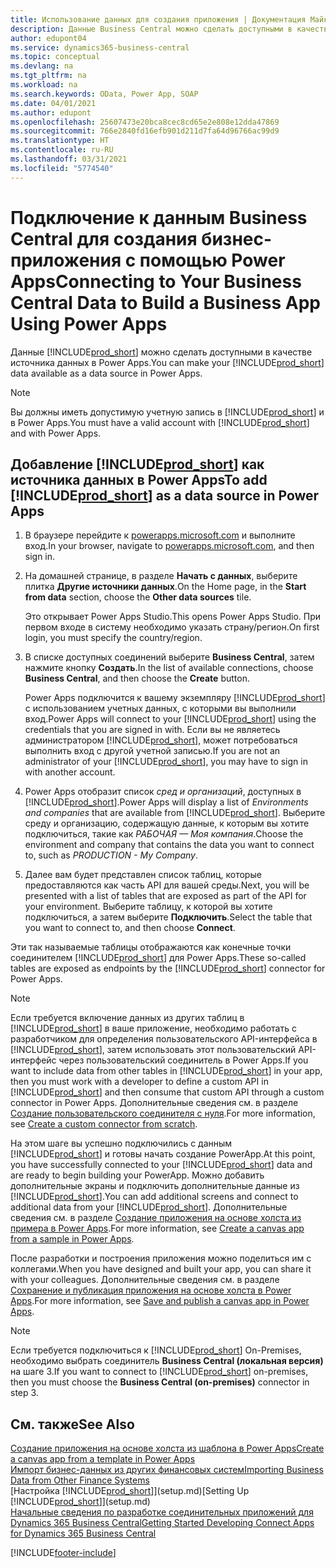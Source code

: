 ```yaml
---
title: Использование данных для создания приложения | Документация Майкрософт
description: Данные Business Central можно сделать доступными в качестве источника данных и указать URL-адрес OData ваших веб-служб для создания бизнес-приложения с помощью Power Apps.
author: edupont04
ms.service: dynamics365-business-central
ms.topic: conceptual
ms.devlang: na
ms.tgt_pltfrm: na
ms.workload: na
ms.search.keywords: OData, Power App, SOAP
ms.date: 04/01/2021
ms.author: edupont
ms.openlocfilehash: 25607473e20bca8cec8cd65e2e808e12dda47869
ms.sourcegitcommit: 766e2840fd16efb901d211d7fa64d96766ac99d9
ms.translationtype: HT
ms.contentlocale: ru-RU
ms.lasthandoff: 03/31/2021
ms.locfileid: "5774540"
---
```

# <a name="connecting-to-your-business-central-data-to-build-a-business-app-using-power-apps"></a><span data-ttu-id="e360c-103">Подключение к данным Business Central для создания бизнес-приложения с помощью Power Apps</span><span class="sxs-lookup"><span data-stu-id="e360c-103">Connecting to Your Business Central Data to Build a Business App Using Power Apps</span></span>

<span data-ttu-id="e360c-104">Данные [!INCLUDE[prod_short](includes/prod_short.md)] можно сделать доступными в качестве источника данных в Power Apps.</span><span class="sxs-lookup"><span data-stu-id="e360c-104">You can make your [!INCLUDE[prod_short](includes/prod_short.md)] data available as a data source in Power Apps.</span></span>  

> [!NOTE]  
> <span data-ttu-id="e360c-105">Вы должны иметь допустимую учетную запись в [!INCLUDE[prod_short](includes/prod_short.md)] и в Power Apps.</span><span class="sxs-lookup"><span data-stu-id="e360c-105">You must have a valid account with [!INCLUDE[prod_short](includes/prod_short.md)] and with Power Apps.</span></span>  

## <a name="to-add-prod_short-as-a-data-source-in-power-apps"></a><span data-ttu-id="e360c-106">Добавление [!INCLUDE[prod_short](includes/prod_short.md)] как источника данных в Power Apps</span><span class="sxs-lookup"><span data-stu-id="e360c-106">To add [!INCLUDE[prod_short](includes/prod_short.md)] as a data source in Power Apps</span></span>

1. <span data-ttu-id="e360c-107">В браузере перейдите к [powerapps.microsoft.com](https://powerapps.microsoft.com/) и выполните вход.</span><span class="sxs-lookup"><span data-stu-id="e360c-107">In your browser, navigate to [powerapps.microsoft.com](https://powerapps.microsoft.com/), and then sign in.</span></span>
2. <span data-ttu-id="e360c-108">На домашней странице, в разделе **Начать с данных**, выберите плитка **Другие источники данных**.</span><span class="sxs-lookup"><span data-stu-id="e360c-108">On the Home page, in the **Start from data** section, choose the **Other data sources** tile.</span></span>  

    <span data-ttu-id="e360c-109">Это открывает Power Apps Studio.</span><span class="sxs-lookup"><span data-stu-id="e360c-109">This opens Power Apps Studio.</span></span> <span data-ttu-id="e360c-110">При первом входе в систему необходимо указать страну/регион.</span><span class="sxs-lookup"><span data-stu-id="e360c-110">On first login, you must specify the country/region.</span></span>  
3. <span data-ttu-id="e360c-111">В списке доступных соединений выберите **Business Central**, затем нажмите кнопку **Создать**.</span><span class="sxs-lookup"><span data-stu-id="e360c-111">In the list of available connections, choose **Business Central**, and then choose the **Create** button.</span></span>

    <span data-ttu-id="e360c-112">Power Apps подключится к вашему экземпляру [!INCLUDE[prod_short](includes/prod_short.md)] с использованием учетных данных, с которыми вы выполнили вход.</span><span class="sxs-lookup"><span data-stu-id="e360c-112">Power Apps will connect to your [!INCLUDE[prod_short](includes/prod_short.md)] using the credentials that you are signed in with.</span></span> <span data-ttu-id="e360c-113">Если вы не являетесь администратором [!INCLUDE[prod_short](includes/prod_short.md)], может потребоваться выполнить вход с другой учетной записью.</span><span class="sxs-lookup"><span data-stu-id="e360c-113">If you are not an administrator of your [!INCLUDE[prod_short](includes/prod_short.md)], you may have to sign in with another account.</span></span>  

4. <span data-ttu-id="e360c-114">Power Apps отобразит список *сред и организаций*, доступных в [!INCLUDE[prod_short](includes/prod_short.md)].</span><span class="sxs-lookup"><span data-stu-id="e360c-114">Power Apps will display a list of *Environments and companies* that are available from [!INCLUDE[prod_short](includes/prod_short.md)].</span></span> <span data-ttu-id="e360c-115">Выберите среду и организацию, содержащую данные, к которым вы хотите подключиться, такие как *РАБОЧАЯ — Моя компания*.</span><span class="sxs-lookup"><span data-stu-id="e360c-115">Choose the environment and company that contains the data you want to connect to, such as *PRODUCTION - My Company*.</span></span>  

5. <span data-ttu-id="e360c-116">Далее вам будет представлен список таблиц, которые предоставляются как часть API для вашей среды.</span><span class="sxs-lookup"><span data-stu-id="e360c-116">Next, you will be presented with a list of tables that are exposed as part of the API for your environment.</span></span> <span data-ttu-id="e360c-117">Выберите таблицу, к которой вы хотите подключиться, а затем выберите **Подключить**.</span><span class="sxs-lookup"><span data-stu-id="e360c-117">Select the table that you want to connect to, and then choose **Connect**.</span></span>

<span data-ttu-id="e360c-118">Эти так называемые таблицы отображаются как конечные точки соединителем [!INCLUDE[prod_short](includes/prod_short.md)] для Power Apps.</span><span class="sxs-lookup"><span data-stu-id="e360c-118">These so-called tables are exposed as endpoints by the [!INCLUDE[prod_short](includes/prod_short.md)] connector for Power Apps.</span></span>  

> [!NOTE]
> <span data-ttu-id="e360c-119">Если требуется включение данных из других таблиц в [!INCLUDE[prod_short](includes/prod_short.md)] в ваше приложение, необходимо работать с разработчиком для определения пользовательского API-интерфейса в [!INCLUDE[prod_short](includes/prod_short.md)], затем использовать этот пользовательский API-интерфейс через пользовательский соединитель в Power Apps.</span><span class="sxs-lookup"><span data-stu-id="e360c-119">If you want to include data from other tables in [!INCLUDE[prod_short](includes/prod_short.md)] in your app, then you must work with a developer to define a custom API in [!INCLUDE[prod_short](includes/prod_short.md)] and then consume that custom API through a custom connector in Power Apps.</span></span> <span data-ttu-id="e360c-120">Дополнительные сведения см. в разделе [Создание пользовательского соединителя с нуля](/connectors/custom-connectors/define-blank).</span><span class="sxs-lookup"><span data-stu-id="e360c-120">For more information, see [Create a custom connector from scratch](/connectors/custom-connectors/define-blank).</span></span>  

<span data-ttu-id="e360c-121">На этом шаге вы успешно подключились с данным [!INCLUDE[prod_short](includes/prod_short.md)] и готовы начать создание PowerApp.</span><span class="sxs-lookup"><span data-stu-id="e360c-121">At this point, you have successfully connected to your [!INCLUDE[prod_short](includes/prod_short.md)] data and are ready to begin building your PowerApp.</span></span> <span data-ttu-id="e360c-122">Можно добавить дополнительные экраны и подключить дополнительные данные из [!INCLUDE[prod_short](includes/prod_short.md)].</span><span class="sxs-lookup"><span data-stu-id="e360c-122">You can add additional screens and connect to additional data from your [!INCLUDE[prod_short](includes/prod_short.md)].</span></span> <span data-ttu-id="e360c-123">Дополнительные сведения см. в разделе [Создание приложения на основе холста из примера в Power Apps](/powerapps/maker/canvas-apps/open-and-run-a-sample-app).</span><span class="sxs-lookup"><span data-stu-id="e360c-123">For more information, see [Create a canvas app from a sample in Power Apps](/powerapps/maker/canvas-apps/open-and-run-a-sample-app).</span></span>  

<span data-ttu-id="e360c-124">После разработки и построения приложения можно поделиться им с коллегами.</span><span class="sxs-lookup"><span data-stu-id="e360c-124">When you have designed and built your app, you can share it with your colleagues.</span></span> <span data-ttu-id="e360c-125">Дополнительные сведения см. в разделе [Сохранение и публикация приложения на основе холста в Power Apps](/powerapps/maker/canvas-apps/save-publish-app).</span><span class="sxs-lookup"><span data-stu-id="e360c-125">For more information, see [Save and publish a canvas app in Power Apps](/powerapps/maker/canvas-apps/save-publish-app).</span></span>  

> [!NOTE]
> <span data-ttu-id="e360c-126">Если требуется подключиться к [!INCLUDE[prod_short](includes/prod_short.md)] On-Premises, необходимо выбрать соединитель **Business Central (локальная версия)** на шаге 3.</span><span class="sxs-lookup"><span data-stu-id="e360c-126">If you want to connect to [!INCLUDE[prod_short](includes/prod_short.md)] on-premises, then you must choose the **Business Central (on-premises)** connector in step 3.</span></span>  

## <a name="see-also"></a><span data-ttu-id="e360c-127">См. также</span><span class="sxs-lookup"><span data-stu-id="e360c-127">See Also</span></span>

[<span data-ttu-id="e360c-128">Создание приложения на основе холста из шаблона в Power Apps</span><span class="sxs-lookup"><span data-stu-id="e360c-128">Create a canvas app from a template in Power Apps</span></span>](/powerapps/maker/canvas-apps/get-started-test-drive)  
[<span data-ttu-id="e360c-129">Импорт бизнес-данных из других финансовых систем</span><span class="sxs-lookup"><span data-stu-id="e360c-129">Importing Business Data from Other Finance Systems</span></span>](across-import-data-configuration-packages.md)  
<span data-ttu-id="e360c-130">[Настройка [!INCLUDE[prod_short](includes/prod_short.md)]](setup.md)</span><span class="sxs-lookup"><span data-stu-id="e360c-130">[Setting Up [!INCLUDE[prod_short](includes/prod_short.md)]](setup.md)</span></span>  
[<span data-ttu-id="e360c-131">Начальные сведения по разработке соединительных приложений для Dynamics 365 Business Central</span><span class="sxs-lookup"><span data-stu-id="e360c-131">Getting Started Developing Connect Apps for Dynamics 365 Business Central</span></span>](/dynamics365/business-central/dev-itpro/developer/devenv-develop-connect-apps)  


[!INCLUDE[footer-include](includes/footer-banner.md)]